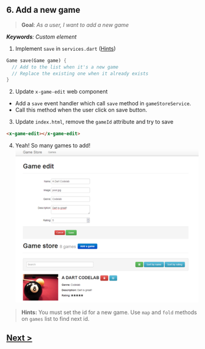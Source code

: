 ## 6. Add a new game
> **Goal**: _As a user, I want to add a new game_

_**Keywords**: Custom element_

1. Implement `save` in `services.dart` ([Hints](#hints))

  ```Dart
  Game save(Game game) {
    // Add to the list when it's a new game
    // Replace the existing one when it already exists
  }
  ```
2. Update `x-game-edit` web component
  - Add a `save` event handler which call `save` method in `gameStoreService`.
  - Call this method when the user click on save button.
3. Update `index.html`, remove the `gameId` attribute and try to save

  ```HTML
  <x-game-edit></x-game-edit>
  ```
4. Yeah! So many games to add!  
  ![x-game-edit newgame](docs/img/x-game-edit-newgame.png)
 
 
<a name="hints"></a>
> **Hints:** 
> You must set the id for a new game. Use `map` and `fold` methods on `games` list to find next id.

## [Next >](user-story-7.md)
